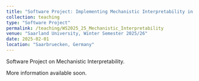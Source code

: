 ```yaml
---
title: "Software Project: Implementing Mechanistic Interpretability in NLP"
collection: teaching
type: "Software Project"
permalink: /teaching/WS2025_25_Mechanistic_Interpretability
venue: "Saarland University, Winter Semester 2025/26"
date: 2025-02-01
location: "Saarbruecken, Germany"
---
```


Software Project on Mechanistic Interpretability. 

More information available soon.



